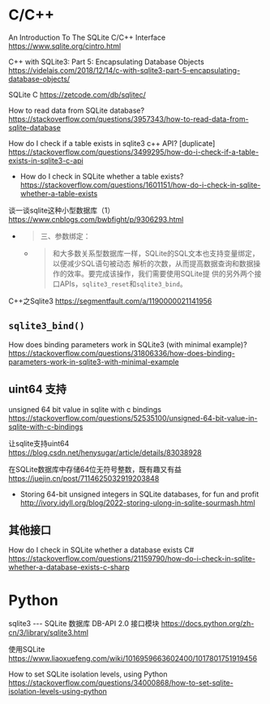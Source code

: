 
# C/C++

An Introduction To The SQLite C/C++ Interface https://www.sqlite.org/cintro.html

C++ with SQLite3: Part 5: Encapsulating Database Objects https://videlais.com/2018/12/14/c-with-sqlite3-part-5-encapsulating-database-objects/

SQLite C https://zetcode.com/db/sqlitec/

How to read data from SQLite database? https://stackoverflow.com/questions/3957343/how-to-read-data-from-sqlite-database

How do I check if a table exists in sqlite3 c++ API? [duplicate] https://stackoverflow.com/questions/3499295/how-do-i-check-if-a-table-exists-in-sqlite3-c-api
- How do I check in SQLite whether a table exists? https://stackoverflow.com/questions/1601151/how-do-i-check-in-sqlite-whether-a-table-exists

谈一谈sqlite这种小型数据库（1） https://www.cnblogs.com/bwbfight/p/9306293.html
- > 三、参数绑定：
  * > 和大多数关系型数据库一样，SQLite的SQL文本也支持变量绑定，以便减少SQL语句被动态 解析的次数，从而提高数据查询和数据操作的效率。要完成该操作，我们需要使用SQLite提 供的另外两个接口APIs，`sqlite3_reset`和`sqlite3_bind`。

C++之Sqlite3 https://segmentfault.com/a/1190000021141956

## `sqlite3_bind()`

How does binding parameters work in SQLite3 (with minimal example)? https://stackoverflow.com/questions/31806336/how-does-binding-parameters-work-in-sqlite3-with-minimal-example

## uint64 支持

unsigned 64 bit value in sqlite with c bindings https://stackoverflow.com/questions/52535100/unsigned-64-bit-value-in-sqlite-with-c-bindings

让sqlite支持uint64 https://blog.csdn.net/henysugar/article/details/83038928

在SQLite数据库中存储64位无符号整数，既有趣又有益 https://juejin.cn/post/7114625032919203848
- Storing 64-bit unsigned integers in SQLite databases, for fun and profit http://ivory.idyll.org/blog/2022-storing-ulong-in-sqlite-sourmash.html

## 其他接口

How do I check in SQLite whether a database exists C# https://stackoverflow.com/questions/21159790/how-do-i-check-in-sqlite-whether-a-database-exists-c-sharp

# Python

sqlite3 --- SQLite 数据库 DB-API 2.0 接口模块 https://docs.python.org/zh-cn/3/library/sqlite3.html

使用SQLite https://www.liaoxuefeng.com/wiki/1016959663602400/1017801751919456

How to set SQLite isolation levels, using Python https://stackoverflow.com/questions/34000868/how-to-set-sqlite-isolation-levels-using-python
